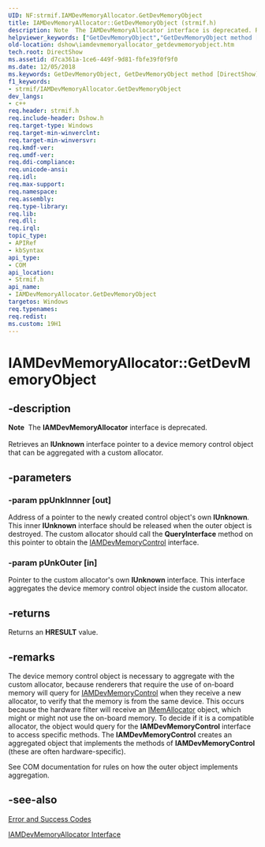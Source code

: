 ```yaml
---
UID: NF:strmif.IAMDevMemoryAllocator.GetDevMemoryObject
title: IAMDevMemoryAllocator::GetDevMemoryObject (strmif.h)
description: Note  The IAMDevMemoryAllocator interface is deprecated. Retrieves an IUnknown interface pointer to a device memory control object that can be aggregated with a custom allocator.helpviewer_keywords: ["GetDevMemoryObject","GetDevMemoryObject method [DirectShow]","GetDevMemoryObject method [DirectShow]","IAMDevMemoryAllocator interface","IAMDevMemoryAllocator interface [DirectShow]","GetDevMemoryObject method","IAMDevMemoryAllocator.GetDevMemoryObject","IAMDevMemoryAllocator::GetDevMemoryObject","IAMDevMemoryAllocatorGetDevMemoryObject","dshow.iamdevmemoryallocator_getdevmemoryobject","strmif/IAMDevMemoryAllocator::GetDevMemoryObject"]
old-location: dshow\iamdevmemoryallocator_getdevmemoryobject.htm
tech.root: DirectShow
ms.assetid: d7ca361a-1ce6-449f-9d81-fbfe39f0f9f0
ms.date: 12/05/2018
ms.keywords: GetDevMemoryObject, GetDevMemoryObject method [DirectShow], GetDevMemoryObject method [DirectShow],IAMDevMemoryAllocator interface, IAMDevMemoryAllocator interface [DirectShow],GetDevMemoryObject method, IAMDevMemoryAllocator.GetDevMemoryObject, IAMDevMemoryAllocator::GetDevMemoryObject, IAMDevMemoryAllocatorGetDevMemoryObject, dshow.iamdevmemoryallocator_getdevmemoryobject, strmif/IAMDevMemoryAllocator::GetDevMemoryObject
f1_keywords:
- strmif/IAMDevMemoryAllocator.GetDevMemoryObject
dev_langs:
- c++
req.header: strmif.h
req.include-header: Dshow.h
req.target-type: Windows
req.target-min-winverclnt: 
req.target-min-winversvr: 
req.kmdf-ver: 
req.umdf-ver: 
req.ddi-compliance: 
req.unicode-ansi: 
req.idl: 
req.max-support: 
req.namespace: 
req.assembly: 
req.type-library: 
req.lib: 
req.dll: 
req.irql: 
topic_type:
- APIRef
- kbSyntax
api_type:
- COM
api_location:
- Strmif.h
api_name:
- IAMDevMemoryAllocator.GetDevMemoryObject
targetos: Windows
req.typenames: 
req.redist: 
ms.custom: 19H1
---
```


# IAMDevMemoryAllocator::GetDevMemoryObject


## -description



<div class="alert"><b>Note</b>  The <b>IAMDevMemoryAllocator</b> interface is deprecated.</div>
<div> </div>
Retrieves an <b>IUnknown</b> interface pointer to a device memory control object that can be aggregated with a custom allocator.




## -parameters




### -param ppUnkInnner [out]

Address of a pointer to the newly created control object's own <b>IUnknown</b>. This inner <b>IUnknown</b> interface should be released when the outer object is destroyed. The custom allocator should call the <b>QueryInterface</b> method on this pointer to obtain the <a href="https://docs.microsoft.com/windows/desktop/api/strmif/nn-strmif-iamdevmemorycontrol">IAMDevMemoryControl</a> interface.


### -param pUnkOuter [in]

Pointer to the custom allocator's own <b>IUnknown</b> interface. This interface aggregates the device memory control object inside the custom allocator.


## -returns



Returns an <b>HRESULT</b> value.




## -remarks



The device memory control object is necessary to aggregate with the custom allocator, because renderers that require the use of on-board memory will query for <a href="https://docs.microsoft.com/windows/desktop/api/strmif/nn-strmif-iamdevmemorycontrol">IAMDevMemoryControl</a> when they receive a new allocator, to verify that the memory is from the same device. This occurs because the hardware filter will receive an <a href="https://docs.microsoft.com/windows/desktop/api/strmif/nn-strmif-imemallocator">IMemAllocator</a> object, which might or might not use the on-board memory. To decide if it is a compatible allocator, the object would query for the <b>IAMDevMemoryControl</b> interface to access specific methods. The <b>IAMDevMemoryControl</b> creates an aggregated object that implements the methods of <b>IAMDevMemoryControl</b> (these are often hardware-specific).

See COM documentation for rules on how the outer object implements aggregation.




## -see-also




<a href="https://docs.microsoft.com/windows/desktop/DirectShow/error-and-success-codes">Error and Success Codes</a>



<a href="https://docs.microsoft.com/windows/desktop/api/strmif/nn-strmif-iamdevmemoryallocator">IAMDevMemoryAllocator Interface</a>
 

 

